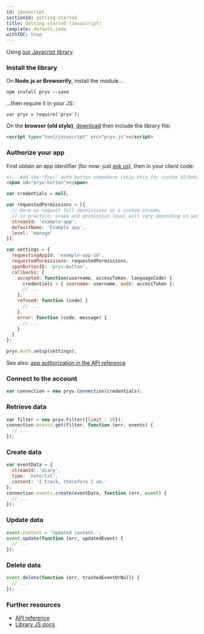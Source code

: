 ```yaml
---
id: javascript
sectionId: getting-started
title: Getting started (Javascript)
template: default.jade
withTOC: true
---
```


Using [our Javacript library](https://github.com/pryv/lib-javascript).


### Install the library

On **Node.js or Browserify**, install the module...

```
npm install pryv --save
```

...then require it in your JS:

```
var pryv = require('pryv');
```

On the **browser (old style)**, [download](http://api.pryv.com/lib-javascript/latest/pryv.js) then include the library file:

```html
<script type="text/javascript" src="pryv.js"></script>
```


### Authorize your app

First obtain an app identifier (for now: just [ask us](mailto:developers@pryv.com)), then in your client code:

```html
<!-- Add the "Pryv" auth button somewhere (skip this for custom UI/behavior) -->
<span id="pryv-button"></span>
```

```javascript
var credentials = null;

var requestedPermissions = [{
  // Here we request full permissions on a custom stream;
  // in practice, scope and permission level will vary depending on your needs
  streamId: 'example-app',
  defaultName: 'Example app',
  level: 'manage'
}];

var settings = {
  requestingAppId: 'example-app-id',
  requestedPermissions: requestedPermissions,
  spanButtonID: 'pryv-button',
  callbacks: {
    accepted: function(username, accessToken, languageCode) {
      credentials = { username: username, auth: accessToken };
      // ...
    },
    refused: function (code) {
      // ...
    },
    error: function (code, message) {
      // ...
    }
  }
};

pryv.Auth.setup(settings);
```

See also: [app authorization in the API reference](/reference/#authorizing-your-app)


### Connect to the account

```javascript
var connection = new pryv.Connection(credentials);
```


### Retrieve data

```javascript
var filter = new pryv.Filter({limit : 20});
connection.events.get(filter, function (err, events) {
  // ...
});
```


### Create data

```javascript
var eventData = {
  streamId: 'diary',
  type: 'note/txt',
  content: 'I track, therefore I am.'
};
connection.events.create(eventData, function (err, event) { 
  // ...
});
```


### Update data

```javascript
event.content = 'Updated content.';
event.update(function (err, updatedEvent) {
  // ...
});
```


### Delete data

```javascript
event.delete(function (err, trashedEventOrNull) {
  // ...
});
```


### Further resources

- [API reference](/reference)
- [Library JS docs](/lib-javascript/latest/docs/)
